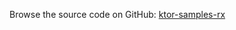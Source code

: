 [//]: # (title: RX)
[//]: # (category: samples)
[//]: # (caption: Reactive eXtensions)

Browse the source code on GitHub: [ktor-samples-rx](https://github.com/ktorio/ktor-samples/tree/1.3.0/other/rx)
